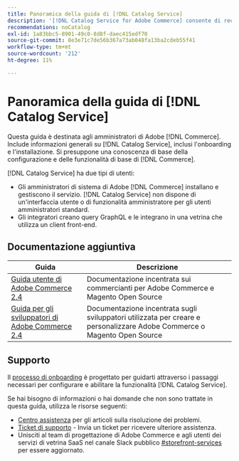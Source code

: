 ```yaml
---
title: Panoramica della guida di [!DNL Catalog Service]
description: '[!DNL Catalog Service for Adobe Commerce] consente di recuperare i contenuti delle pagine di visualizzazione dei prodotti e delle pagine dell’elenco prodotti più rapidamente rispetto alle query GraphQL native di Adobe Commerce.'
recommendations: noCatalog
exl-id: 1a83bbc5-8901-49c0-8d8f-daec415edf70
source-git-commit: 8e3e71c7de56b367a73ab048fa13ba2cdeb55f41
workflow-type: tm+mt
source-wordcount: '212'
ht-degree: 11%

---
```


# Panoramica della guida di [!DNL Catalog Service]

Questa guida è destinata agli amministratori di Adobe [!DNL Commerce]. Include informazioni generali su [!DNL Catalog Service], inclusi l&#39;onboarding e l&#39;installazione. Si presuppone una conoscenza di base della configurazione e delle funzionalità di base di [!DNL Commerce].

[!DNL Catalog Service] ha due tipi di utenti:

* Gli amministratori di sistema di Adobe [!DNL Commerce] installano e gestiscono il servizio. [!DNL Catalog Service] non dispone di un&#39;interfaccia utente o di funzionalità amministratore per gli utenti amministratori standard.
* Gli integratori creano query GraphQL e le integrano in una vetrina che utilizza un client front-end.

## Documentazione aggiuntiva

| Guida | Descrizione |
|------ | ----------- |
| [Guida utente di Adobe Commerce 2.4](https://experienceleague.adobe.com/docs/commerce.html?lang=it) | Documentazione incentrata sui commercianti per Adobe Commerce e Magento Open Source |
| [Guida per gli sviluppatori di Adobe Commerce 2.4](https://developer.adobe.com/commerce/docs) | Documentazione incentrata sugli sviluppatori utilizzata per creare e personalizzare Adobe Commerce o Magento Open Source |

## Supporto

Il [processo di onboarding](https://experienceleague.adobe.com/docs/commerce/catalog-service/installation.html?lang=it) è progettato per guidarti attraverso i passaggi necessari per configurare e abilitare la funzionalità [!DNL Catalog Service].

Se hai bisogno di informazioni o hai domande che non sono trattate in questa guida, utilizza le risorse seguenti:

* [Centro assistenza](https://experienceleague.adobe.com/docs/commerce-knowledge-base/kb/overview.html?lang=it) per gli articoli sulla risoluzione dei problemi.
* [Ticket di supporto](https://experienceleague.adobe.com/docs/commerce-knowledge-base/kb/help-center-guide/magento-help-center-user-guide.html?lang=it#submit-ticket) - Invia un ticket per ricevere ulteriore assistenza.
* Unisciti al team di progettazione di Adobe Commerce e agli utenti dei servizi di vetrina SaaS nel canale Slack pubblico [#storefront-services](https://magentocommeng.slack.com/archives/C03HVPG8RS4) per essere aggiornato.
